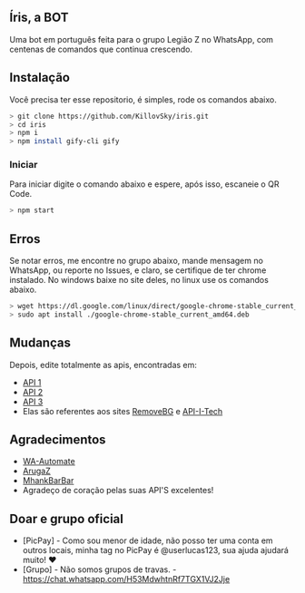 ## Íris, a BOT
Uma bot em português feita para o grupo Legião Z no WhatsApp, com centenas de comandos que continua crescendo.

## Instalação
Você precisa ter esse repositorio, é simples, rode os comandos abaixo.

```bash
> git clone https://github.com/KillovSky/iris.git
> cd iris
> npm i
> npm install gify-cli gify
```

### Iniciar
Para iniciar digite o comando abaixo e espere, após isso, escaneie o QR Code.

```bash
> npm start
```

## Erros
Se notar erros, me encontre no grupo abaixo, mande mensagem no WhatsApp, ou reporte no Issues, e claro, se certifique de ter chrome instalado.
No windows baixe no site deles, no linux use os comandos abaixo.

```bash
> wget https://dl.google.com/linux/direct/google-chrome-stable_current_amd64.deb
> sudo apt install ./google-chrome-stable_current_amd64.deb
```

## Mudanças
Depois, edite totalmente as apis, encontradas em:

- [API 1](https://github.com/KillovSky/iris/blob/master/config.js#L49)
- [API 2](https://github.com/KillovSky/iris/blob/master/lib/functions.js#L12)
- [API 3](https://github.com/KillovSky/iris/blob/master/lib/functions.js#L33)
- Elas são referentes aos sites [RemoveBG](https://www.remove.bg/pt-br) e [API-I-Tech](https://api.i-tech.id/)

## Agradecimentos
- [WA-Automate](https://github.com/open-wa/wa-automate-nodejs)
- [ArugaZ](https://github.com/ArugaZ/whatsapp-bot)
- [MhankBarBar](https://github.com/MhankBarBar/whatsapp-bot)
- Agradeço de coração pelas suas API'S excelentes!

## Doar e grupo oficial
- [PicPay] - Como sou menor de idade, não posso ter uma conta em outros locais, minha tag no PicPay é @userlucas123, sua ajuda ajudará muito! ❤️
- [Grupo] - Não somos grupos de travas. - https://chat.whatsapp.com/H53MdwhtnRf7TGX1VJ2Jje
